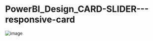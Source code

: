# PowerBI_Design_CARD-SLIDER---responsive-card

![image](https://github.com/user-attachments/assets/6195aadb-82a0-44cc-ae68-356c85c4a691)
